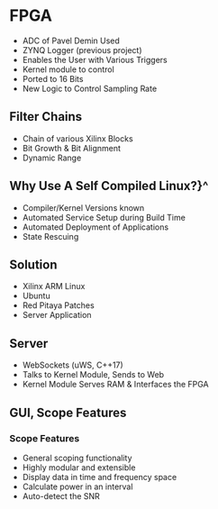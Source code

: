# FPGA
- ADC of Pavel Demin Used
- ZYNQ Logger (previous project)
- Enables the User with Various Triggers
- Kernel module to control
- Ported to 16 Bits
- New Logic to Control Sampling Rate

## Filter Chains
- Chain of various Xilinx Blocks
- Bit Growth \& Bit Alignment
- Dynamic Range

## Why Use A Self Compiled Linux?}^
- Compiler/Kernel Versions known
- Automated Service Setup during Build Time
- Automated Deployment of Applications
- State Rescuing

## Solution
- Xilinx ARM Linux
- Ubuntu
- Red Pitaya Patches
- Server Application

## Server
- WebSockets (uWS, C++17)
- Talks to Kernel Module, Sends to Web
- Kernel Module Serves RAM \& Interfaces the FPGA

## GUI, Scope Features

### Scope Features
- General scoping functionality
- Highly modular and extensible
- Display data in time and frequency space
- Calculate power in an interval
- Auto-detect the SNR
